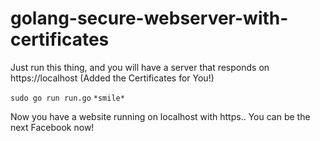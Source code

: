 # golang-secure-webserver-with-certificates

Just run this thing, and you will have a server that responds on https://localhost (Added the Certificates for You!)

`sudo go run run.go`
`*smile*`

Now you have a website running on localhost with https.. You can be the next Facebook now!
